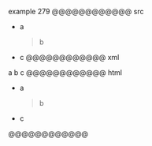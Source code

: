 example 279
@@@@@@@@@@@@ src
* a
  > b
  >
* c
@@@@@@@@@@@@ xml
<?xml version="1.0" encoding="UTF-8"?>
<!DOCTYPE document SYSTEM "CommonMark.dtd">
<document xmlns="http://commonmark.org/xml/1.0">
  <list type="bullet" tight="true">
    <item>
      <paragraph>
        <text>a</text>
      </paragraph>
      <block_quote>
        <paragraph>
          <text>b</text>
        </paragraph>
      </block_quote>
    </item>
    <item>
      <paragraph>
        <text>c</text>
      </paragraph>
    </item>
  </list>
</document>
@@@@@@@@@@@@ html
<ul>
<li>a
<blockquote>
<p>b</p>
</blockquote>
</li>
<li>c</li>
</ul>
@@@@@@@@@@@@
